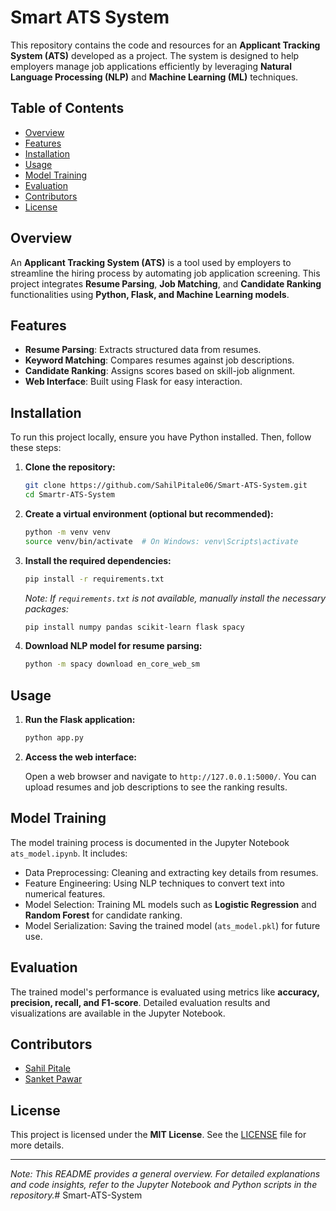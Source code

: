 # Smart ATS System

This repository contains the code and resources for an **Applicant Tracking System (ATS)** developed as a project. The system is designed to help employers manage job applications efficiently by leveraging **Natural Language Processing (NLP)** and **Machine Learning (ML)** techniques.

## Table of Contents

- [Overview](#overview)
- [Features](#features)
- [Installation](#installation)
- [Usage](#usage)
- [Model Training](#model-training)
- [Evaluation](#evaluation)
- [Contributors](#contributors)
- [License](#license)

## Overview

An **Applicant Tracking System (ATS)** is a tool used by employers to streamline the hiring process by automating job application screening. This project integrates **Resume Parsing**, **Job Matching**, and **Candidate Ranking** functionalities using **Python, Flask, and Machine Learning models**.

## Features

- **Resume Parsing**: Extracts structured data from resumes.
- **Keyword Matching**: Compares resumes against job descriptions.
- **Candidate Ranking**: Assigns scores based on skill-job alignment.
- **Web Interface**: Built using Flask for easy interaction.

## Installation

To run this project locally, ensure you have Python installed. Then, follow these steps:

1. **Clone the repository:**

   ```bash
   git clone https://github.com/SahilPitale06/Smart-ATS-System.git
   cd Smartr-ATS-System
   ```

2. **Create a virtual environment (optional but recommended):**

   ```bash
   python -m venv venv
   source venv/bin/activate  # On Windows: venv\Scripts\activate
   ```

3. **Install the required dependencies:**

   ```bash
   pip install -r requirements.txt
   ```

   *Note: If `requirements.txt` is not available, manually install the necessary packages:*

   ```bash
   pip install numpy pandas scikit-learn flask spacy
   ```

4. **Download NLP model for resume parsing:**

   ```bash
   python -m spacy download en_core_web_sm
   ```

## Usage

1. **Run the Flask application:**

   ```bash
   python app.py
   ```

2. **Access the web interface:**

   Open a web browser and navigate to `http://127.0.0.1:5000/`. You can upload resumes and job descriptions to see the ranking results.

## Model Training

The model training process is documented in the Jupyter Notebook `ats_model.ipynb`. It includes:

- Data Preprocessing: Cleaning and extracting key details from resumes.
- Feature Engineering: Using NLP techniques to convert text into numerical features.
- Model Selection: Training ML models such as **Logistic Regression** and **Random Forest** for candidate ranking.
- Model Serialization: Saving the trained model (`ats_model.pkl`) for future use.

## Evaluation

The trained model's performance is evaluated using metrics like **accuracy, precision, recall, and F1-score**. Detailed evaluation results and visualizations are available in the Jupyter Notebook.

## Contributors

- [Sahil Pitale](https://github.com/SahilPitale06)
- [Sanket Pawar](https://github.com/Sankkkett)

## License

This project is licensed under the **MIT License**. See the [LICENSE](LICENSE) file for more details.

---

*Note: This README provides a general overview. For detailed explanations and code insights, refer to the Jupyter Notebook and Python scripts in the repository.*# Smart-ATS-System
